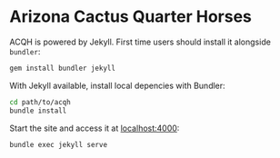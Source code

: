 # Arizona Cactus Quarter Horses

ACQH is powered by Jekyll. First time users should install it alongside `bundler`:

```sh
gem install bundler jekyll
```

With Jekyll available, install local depencies with Bundler:

```sh
cd path/to/acqh
bundle install
```

Start the site and access it at [localhost:4000](http://localhost:4000):

```sh
bundle exec jekyll serve
```
